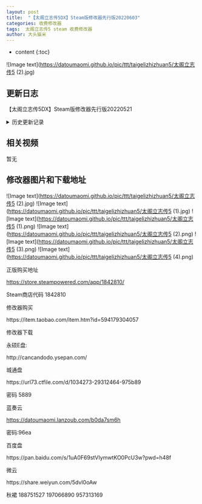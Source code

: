 ```yaml
---
layout: post
title:  "【太阁立志传5DX】Steam版修改器先行版20220603"
categories: 收费修改器
tags:  太阁立志传5 steam 收费修改器
author: 大头猫米
---
```


* content
{:toc}

![Image text](https://datoumaomi.github.io/pic/ttt/taigelizhizhuan5/太阁立志传5 (2).jpg)


##  更新日志

【太阁立志传5DX】Steam版修改器先行版20220521





<details>
<summary>历史更新记录</summary>
太阁立志传5DX修改器先行版20220521<p></p>
首发制作了武将修改功能<p></p>
<p></p>
太阁立志传5DX修改器先行版20220521v2<p></p>
增加了个人战无敌、无限气、一击必杀、零击必杀<p></p>
<p></p>
太阁立志传5DX修改器先行版20220521v3<p></p>
修复了能读取但是无法修改的bug<p></p>
<p></p>
太阁立志传5DX修改器先行版20220522<p></p>
增加了亲密度、会面、元服、仇敌、知喜好、仇敌、茶席、日期等功能的修改<p></p>
<p></p>
太阁立志传5DX修改器先行版20220522v2<p></p>
增加了贵重品的修改<p></p>
<p></p>
太阁立志传5DX修改器先行版20220522v3<p></p>
增加了骑马、学习枪术两个小游戏的修改<p></p>
<p></p>
太阁立志传5DX修改器先行版20220523<p></p>
增加了交易品修改、增加了自创物品修改<p></p>
增加了负重修改、制作天数、金钱上限的修改<p></p>
增加了冻结时间的修改(和锁定时间不同)<p></p>
四维修改255会导致战斗卡死,予以修正.<p></p>
<p></p>
太阁立志传5DX修改器先行版20220523v2<p></p>
增加了野战兵力、士气、特技的修改<p></p>
增加了个人战战绩的修改<p></p>
<p></p>
太阁立志传5DX修改器先行版20220524<p></p>
增加了武将卒年、住所、上司、势力、师傅、妻子、流派等修改<p></p>
全员修改功能修正为仅对元服武将生效,以免出现bug<p></p>
通过修改住所、上司、势力,可以变更武将归属<p></p>
如果武将是城主等特殊身份,还可以直接变更城归属<p></p>
<p></p>
太阁立志传5DX修改器先行版20220525<p></p>
重要更新,修改器支持多选武将进行修改<p></p>
可以一键选中指定元服、势力、住所等武将<p></p>
对选中的武将可以批量修改住所、上司、势力、流派、师傅、妻子、卒年、元服、亲密、会面、送礼、知喜好、茶席、仇敌、已外出、已死亡、已生病等属性<p></p>
<p></p>
太阁立志传5DX修改器先行版20220526<p></p>
增加了召集天数的修改<p></p>
增加了军学、辩才、矿山、弓术、调药5个小游戏的修改<p></p>
<p></p>
太阁立志传5DX修改器先行版20220527<p></p>
增加了投骰子、打牌、建筑学习、算术学习、忍术学习、茶道学习、礼法学习的小游戏简化<p></p>
<p></p>
太阁立志传5DX修改器先行版20220528<p></p>
修复了游戏变速无效的bug<p></p>
增加了开垦学习简化(必出十字)<p></p>
增加了部下修炼必定成功<p></p>
增加了锻冶屋无需等待直接领取<p></p>
匠人屋制作无需等待功能移动到主角专属的杂项中<p></p>
<p></p>
太阁立志传5DX修改器先行版20220528v2<p></p>
我发现我弄错时间了,今天应该是5.27日..我修改器版本号都到5.28了<p></p>
不过就不改了...<p></p>
增加据点名字修改,增加了据点的城部分的修改.<p></p>
<p></p>
太阁立志传5DX修改器先行版20220528v3<p></p>
增加了町修改<p></p>
全程情报入手功能变更,打钩后会一直有效,不会因为时间流逝而改变.<p></p>
<p></p>
太阁立志传5DX修改器先行版20220528v4<p></p>
增加了贵重品数量修改<p></p>
增加了任务天数的修改<p></p>
<p></p>
太阁立志传5DX修改器先行版20220529<p></p>
增加了里修改和砦修改<p></p>
<p></p>
太阁立志传5DX修改器先行版20220529V2<p></p>
修复了个人秘技卡里缺少"炯眼"和"罗刹"的bug<p></p>
增加了投骰子和打牌时候持卡、押卡的修改<p></p>
增加了投骰子和打牌倍率修改<p></p>
通过修改持卡和押卡可以大幅度提高输赢结算<p></p>
只要赢1次就能拿到天下第一赌徒(倍率修改可以不用)<p></p>
<p></p>
太阁立志传5DX修改器先行版20220530<p></p>
修复了从修改器首发到现在一直存在的称号修改错误的bug<p></p>
<p></p>
太阁立志传5DX修改器先行版20220531<p></p>
修复了选择武将势力时候填入数字错误的bug<p></p>
增加了攻城战修改<p></p>
增加了野战直接胜利的修改<p></p>
<p></p>
太阁立志传5DX修改器先行版20220531v2<p></p>
增加了送礼不变更所有者功能,可以放心的送礼了<p></p>
增加了全据点安定度修改<p></p>
<p></p>
太阁立志传5DX修改器先行版20220601<p></p>
彻底重做了野战修改,增加了野战全部队修改<p></p>
彻底重做了攻城战修改,增加了攻城战全部队修改<p></p>
增加了单挑取消能力限制、取消属性限制、见面即亲密100<p></p>
增加了新武将列传的修改<p></p>
跳转武将时会取消"自动会面、自动主角、自动情报"的勾选<p></p>
<p></p>
太阁立志传5DX修改器先行版20220602<p></p>
增加了保镖天数、保镖等级修改<p></p>
增加了个人战保镖无敌、保镖无限气的修改,可以看剑豪保镖carry全场了<p></p>
增加了个人战敌人无气的修改<p></p>
<p></p>
太阁立志传5DX修改器先行版20220602v2<p></p>
增加了一个隐藏属性“家臣”的修改<p></p>
通过修改“家臣”才能正确修改上司。<p></p>
<p></p>
太阁立志传5DX修改器先行版20220603<p></p>
增加了武将的俸禄、野心、忠诚的修改<p></p>
增加了一键超神、一键废柴的修改<p></p>
增加了势力修改
<p></p>





</details>

## 相关视频
暂无

## 修改器图片和下载地址

![Image text](https://datoumaomi.github.io/pic/ttt/taigelizhizhuan5/太阁立志传5 (2).jpg)
![Image text](https://datoumaomi.github.io/pic/ttt/taigelizhizhuan5/太阁立志传5 (1).jpg)
![Image text](https://datoumaomi.github.io/pic/ttt/taigelizhizhuan5/太阁立志传5 (1).png)
![Image text](https://datoumaomi.github.io/pic/ttt/taigelizhizhuan5/太阁立志传5 (2).png)
![Image text](https://datoumaomi.github.io/pic/ttt/taigelizhizhuan5/太阁立志传5 (3).png)
![Image text](https://datoumaomi.github.io/pic/ttt/taigelizhizhuan5/太阁立志传5 (4).png)











正版购买地址<p></p>
https://store.steampowered.com/app/1842810/
<p></p>
Steam商店代码 1842810
<p></p>
<p></p>
修改器购买<p></p>
https://item.taobao.com/item.htm?id=594179304057<p></p>
<p></p>
修改器下载<p></p>
永硕E盘:<p></p>
http://cancandodo.ysepan.com/<p></p>
<p></p>
城通盘<p></p>
https://url73.ctfile.com/d/1034273-29312464-975b89<p></p>
密码 5889<p></p>

蓝奏云<p></p>
https://datoumaomi.lanzoub.com/b0da7sm6h
<p></p>
密码:96ea
<p></p>
<p></p>
百度盘<p></p>
https://pan.baidu.com/s/1uA0F69stVIymwtKO0PcU3w?pwd=h48f
<p></p>
<p></p>
微云<p></p>
https://share.weiyun.com/5dvI0oAw
<p></p>
<p></p>
<p>秋裙 188751527 197066890 957313169</p>
